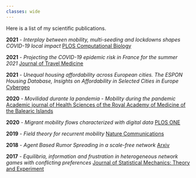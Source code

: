 ```yaml
---
classes: wide
---
```


Here is a list of my scientific publications.

**2021** - *Interplay between mobility, multi-seeding and lockdowns shapes COVID-19 local impact* 
[PLOS Computational Biology](https://journals.plos.org/ploscompbiol/article?id=10.1371/journal.pcbi.1009326)

**2021** - *Projecting the COVID-19 epidemic risk in France for the summer 2021* 
[Journal of Travel Medicine](https://academic.oup.com/jtm/advance-article/doi/10.1093/jtm/taab129/6355057?login=true)

**2021** - *Unequal housing affordability across European cities. The ESPON Housing Database, Insights on Affordability in Selected Cities in Europe* 
[Cybergeo](https://journals.openedition.org/cybergeo/36478)

**2020** - *Movilidad durante la pandemia - Mobility during the pandemic* 
[Academic journal of Health Sciences of the Royal Academy of Medicine of the Balearic Islands](https://digital.csic.es/bitstream/10261/229492/1/movilidad.pdf)

**2020** - *Migrant mobility flows characterized with digital data* 
[PLOS ONE](https://journals.plos.org/plosone/article?id=10.1371/journal.pone.0230264)

**2019** - *Field theory for recurrent mobility* 
[Nature Communications](https://www.nature.com/articles/s41467-019-11841-2) 

**2018** - *Agent Based Rumor Spreading in a scale-free network* 
[Arxiv](https://arxiv.org/abs/1805.05999)

**2017** - *Equilibria, information and frustration in heterogeneous network games with conflicting preferences* 
[Journal of Statistical Mechanics: Theory and Experiment](http://iopscience.iop.org/article/10.1088/1742-5468/aa9347/meta)
